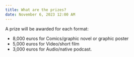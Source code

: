 ```yaml
---
title: What are the prizes?
date: November 6, 2023 12:00 AM
---
```

A prize will be awarded for each format: 

* 8,000 euros for Comics/graphic novel or graphic poster
* 5,000 euros for Video/short film 
* 3,000 euros for Audio/native podcast.